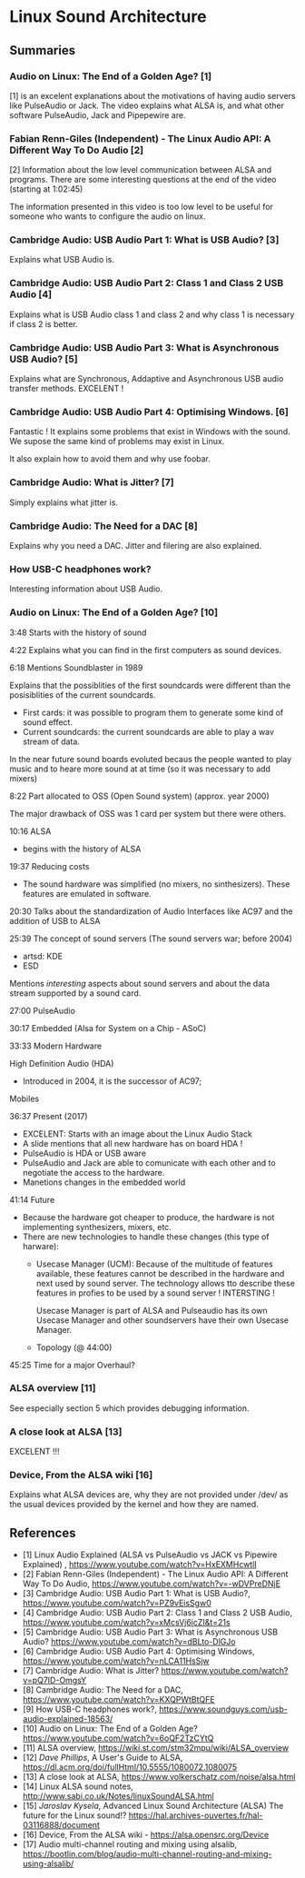 # Linux Sound Architecture

## Summaries

### Audio on Linux: The End of a Golden Age? [1]

[1] is an excelent explanations about the motivations of having audio servers like PulseAudio or Jack. The video
explains what ALSA is, and what other software PulseAudio, Jack and Pipepewire are.

### Fabian Renn-Giles (Independent) - The Linux Audio API: A Different Way To Do Audio [2]

[2] Information about the low level communication between ALSA and programs. There are some interesting questions at the end of the video (starting at 1:02:45)

The information presented in this video is too low level to be useful for someone who wants to configure the audio on linux.

###  Cambridge Audio: USB Audio Part 1: What is USB Audio? [3]

Explains what USB Audio is.

### Cambridge Audio: USB Audio Part 2: Class 1 and Class 2 USB Audio [4] 

Explains what is USB Audio class 1 and class 2 and why class 1 is necessary if class 2 is better.

### Cambridge Audio: USB Audio Part 3: What is Asynchronous USB Audio? [5]

Explains what are Synchronous, Addaptive and Asynchronous USB audio transfer methods. EXCELENT !

### Cambridge Audio: USB Audio Part 4: Optimising Windows. [6]

Fantastic ! It explains some problems that exist in Windows with the sound. We supose
the same kind of problems may exist in Linux.

It also explain how to avoid them and why use foobar.

### Cambridge Audio: What is Jitter? [7]

Simply explains what jitter is.

### Cambridge Audio: The Need for a DAC [8]

Explains why you need a DAC. Jitter and filering are also explained.

### How USB-C headphones work?

Interesting information about USB Audio.

### Audio on Linux: The End of a Golden Age? [10]

3:48 Starts with the history of sound

4:22 Explains what you can find in the first computers as sound devices.

6:18 Mentions Soundblaster in 1989

  Explains that the possiblities of the first soundcards were different than
  the posisiblities of the current soundcards.

  - First cards: it was possible to program them to generate some kind of sound effect.
  - Current soundcards: the current soundcards are able to play a wav stream of data.

In the near future sound boards evoluted becaus the people wanted to play music and to
heare more sound at at time (so it was necessary to add mixers)

8:22 Part allocated to OSS (Open Sound system) (approx. year 2000)

The major drawback of OSS was 1 card per system but there were others.

10:16 ALSA

  - begins with the history of ALSA

19:37 Reducing costs

   - The sound hardware was simplified (no mixers, no sinthesizers). These
     features are emulated in software.

20:30 Talks about the standardization of Audio Interfaces like AC97 and
the addition of USB to ALSA

25:39 The concept of sound servers (The sound servers war; before 2004)

   - artsd: KDE
   - ESD

   Mentions *interesting* aspects about sound servers and about the data
   stream supported by a sound card.

27:00 PulseAudio

30:17 Embedded (Alsa for System on a Chip - ASoC)

33:33 Modern Hardware

   High Definition Audio (HDA)

   - Introduced in 2004, it is the successor of AC97;

   Mobiles
   
36:37 Present (2017)
  
  - EXCELENT: Starts with an image about the Linux Audio Stack
  - A slide mentions that all new hardware has on board HDA !
  - PulseAudio is HDA or USB aware
  - PulseAudio and Jack are able to comunicate with each other and to negotiate the access to the hardware.
  - Manetions changes in the embedded world
    
41:14 Future
 
  - Because the hardware got cheaper to produce, the hardware is not implementing synthesizers, mixers, etc.
  - There are new technologies to handle these changes (this type of harware): 
    - Usecase Manager (UCM): Because of the multitude of features available, these
      features cannot be described in the hardware and next used by sound server.
      The technology allows tto describe these features in profies to be used by
      a sound server ! INTERSTING  !
      
      Usecase Manager is part of ALSA and Pulseaudio has its own Usecase Manager and other
      soundservers have their own Usecase Manager.
      
    - Topology (@ 44:00)

45:25 Time for a major Overhaul?

### ALSA overview [11]

See especially section 5 which provides debugging information.

### A close look at ALSA [13]

EXCELENT !!!

### Device, From the ALSA wiki [16]

Explains what ALSA devices are, why they are not provided under /dev/ as the usual devices provided by the kernel and how they are named.
      

     
## References


- [1] Linux Audio Explained (ALSA vs PulseAudio vs JACK vs Pipewire Explained) , https://www.youtube.com/watch?v=HxEXMHcwtlI
- [2] Fabian Renn-Giles (Independent) - The Linux Audio API: A Different Way To Do Audio, https://www.youtube.com/watch?v=-wDVPreDNjE
- [3] Cambridge Audio: USB Audio Part 1: What is USB Audio?, https://www.youtube.com/watch?v=PZ9vEisSgw0
- [4] Cambridge Audio: USB Audio Part 2: Class 1 and Class 2 USB Audio,  https://www.youtube.com/watch?v=xMcsVj6icZI&t=21s
- [5] Cambridge Audio: USB Audio Part 3: What is Asynchronous USB Audio? https://www.youtube.com/watch?v=dBLto-DlGJo
- [6] Cambridge Audio: USB Audio Part 4: Optimising Windows, https://www.youtube.com/watch?v=nLCA11HsSjw
- [7] Cambridge Audio: What is Jitter? https://www.youtube.com/watch?v=pQ7ID-OmgsY
- [8] Cambridge Audio: The Need for a DAC, https://www.youtube.com/watch?v=KXQPWtBtQFE
- [9] How USB-C headphones work?, https://www.soundguys.com/usb-audio-explained-18563/
- [10] Audio on Linux: The End of a Golden Age? https://www.youtube.com/watch?v=6oQF2TzCYtQ
- [11] ALSA overview, https://wiki.st.com/stm32mpu/wiki/ALSA_overview
- [12] *Dave Phillips*, A User's Guide to ALSA, https://dl.acm.org/doi/fullHtml/10.5555/1080072.1080075
- [13] A close look at ALSA, https://www.volkerschatz.com/noise/alsa.html
- [14] Linux ALSA sound notes, http://www.sabi.co.uk/Notes/linuxSoundALSA.html
- [15] *Jaroslav Kysela*, Advanced Linux Sound Architecture (ALSA) The future for the Linux sound!? https://hal.archives-ouvertes.fr/hal-03116888/document
- [16] Device, From the ALSA wiki - https://alsa.opensrc.org/Device
- [17] Audio multi-channel routing and mixing using alsalib, https://bootlin.com/blog/audio-multi-channel-routing-and-mixing-using-alsalib/



